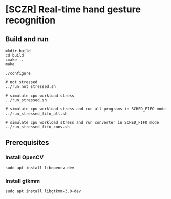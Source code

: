 # [SCZR] Real-time hand gesture recognition

## Build and run
```
mkdir build
cd build
cmake ..
make

./configure

# not stressed
../run_not_stressed.sh

# simulate cpu workload stress
../run_stressed.sh

# simulate cpu workload stress and run all programs in SCHED_FIFO mode
../run_stressed_fifo_all.sh

# simulate cpu workload stress and run converter in SCHED_FIFO mode
../run_stressed_fifo_conv.sh
```

## Prerequisites
### Install OpenCV
```
sudo apt install libopencv-dev
```

### Install gtkmm
```
sudo apt install libgtkmm-3.0-dev
```

